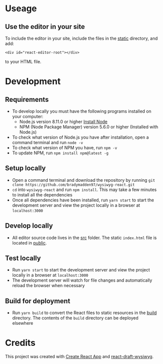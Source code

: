 # Useage
## Use the editor in your site
To include the editor in your site, include the files in the [static](/build/static) directory, and add:
```
<div id="react-editor-root"></div>
```
to your HTML file.

# Development
## Requirements
- To develop locally you must have the following programs installed on your computer:
  - Node.js version 8.11.0 or higher [Install Node](https://nodejs.org/en/download/)
  - NPM (Node Package Manager) version 5.6.0 or higher (Installed with Node.js)
- To check what version of Node.js you have after installation, open a command terminal and run `node -v`
- To check what version of NPM you have, run `npm -v`
- To update NPM, run `npm install npm@latest -g`

## Setup locally
- Open a command terminal and download the repository by running `git clone https://github.com/bradymadden97/wysiwyg-react.git`
- `cd` into `wysiwyg-react` and run `npm install`. This may take a few minutes to install all the dependencies
- Once all dependencies have been installed, run `yarn start` to start the development server and view the project locally in a browser at `localhost:3000`

## Develop locally
- All editor source code lives in the [src](/src) folder. The static `index.html` file is located in [public](public).

## Test locally
- Run `yarn start` to start the development server and view the project locally in a browser at `localhost:3000`
- The development server will watch for file changes and automatically reload the browser when necessary

## Build for deployment
- Run `yarn build` to convert the React files to static resources in the [build](/build) directory. The contents of the `build` directory can be deployed elsewhere




# Credits
This project was created with [Create React App](https://github.com/facebookincubator/create-react-app) and [react-draft-wysiwyg](https://github.com/jpuri/react-draft-wysiwyg).
